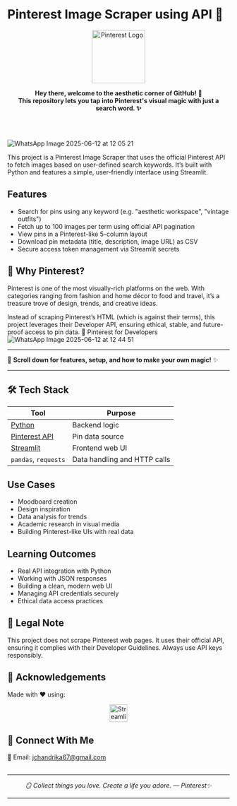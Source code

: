 # Pinterest Image Scraper using API 📌
<p align="center"> <img src="https://upload.wikimedia.org/wikipedia/commons/0/08/Pinterest-logo.png" alt="Pinterest Logo" width="120"/> </p> <p align="center">
  <b>Hey there, welcome to the aesthetic corner of GitHub! 🌸 <br>
  This repository lets you tap into Pinterest's visual magic with just a search word. ✨</b>
</p>
<br>

<br>


![WhatsApp Image 2025-06-12 at 12 05 21](https://github.com/user-attachments/assets/9bbcaa68-893d-49f9-b962-fa627bdfa57b)

This project is a Pinterest Image Scraper that uses the official Pinterest API to fetch images based on user-defined search keywords. It’s built with Python and features a simple, user-friendly interface using Streamlit.

## Features

- Search for pins using any keyword (e.g. "aesthetic workspace", "vintage outfits")
- Fetch up to 100 images per term using official API pagination
- View pins in a Pinterest-like 5-column layout
- Download pin metadata (title, description, image URL) as CSV
- Secure access token management via Streamlit secrets

## 📌 Why Pinterest?

Pinterest is one of the most visually-rich platforms on the web. With categories ranging from fashion and home décor to food and travel, it’s a treasure trove of design, trends, and creative ideas.

Instead of scraping Pinterest’s HTML (which is against their terms), this project leverages their Developer API, ensuring ethical, stable, and future-proof access to pin data.
🔗 Pinterest for Developers
<br>
![WhatsApp Image 2025-06-12 at 12 44 51](https://github.com/user-attachments/assets/20c0c330-cd72-4a10-a04b-22773d6e7bcb)


---

🌸 **Scroll down for features, setup, and how to make your own magic!** ✨

---


## 🛠️ Tech Stack


| Tool                                                           | Purpose                      |
| -------------------------------------------------------------- | ---------------------------- |
| [Python](https://www.python.org/)                              | Backend logic                |
| [Pinterest API](https://developers.pinterest.com/docs/api/v5/) | Pin data source              |
| [Streamlit](https://streamlit.io/)                             | Frontend web UI              |
| `pandas`, `requests`                                           | Data handling and HTTP calls |



## Use Cases

- Moodboard creation
- Design inspiration
- Data analysis for trends
- Academic research in visual media
- Building Pinterest-like UIs with real data

## Learning Outcomes

- Real API integration with Python
- Working with JSON responses
- Building a clean, modern web UI
- Managing API credentials securely
- Ethical data access practices
  
## 📎 Legal Note
This project does not scrape Pinterest web pages.
It uses their official API, ensuring it complies with their Developer Guidelines. Always use API keys responsibly.

## 🙌 Acknowledgements
Made with ❤️ using:
<p align="center"> <img src="https://streamlit.io/images/brand/streamlit-logo-primary-colormark-darktext.svg" alt="Streamlit" height="40"/> </p>

## 📮 Connect With Me
📧 Email: jchandrika67@gmail.com
<br>
<br>

---

<p align="center">
  <em>🪞 Collect things you love. Create a life you adore. — Pinterest✨</em>
</p>

---
